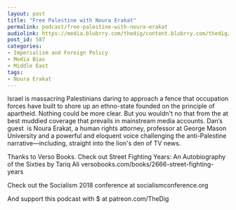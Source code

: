```yaml
---
layout: post
title: "Free Palestine with Noura Erakat"
permalink: podcast/free-palestine-with-noura-erakat
audiolink: https://media.blubrry.com/thedig/content.blubrry.com/thedig/The_Dig_-_EP_113_-_Erakat.mp3
post_id: 587
categories: 
- Imperialism and Foreign Policy
- Media Bias
- Middle East
tags: 
- Noura Erakat
---
```


Israel is massacring Palestinians daring to approach a fence that occupation forces have built to shore up an ethno-state founded on the principle of apartheid. Nothing could be more clear. But you wouldn't no that from the at best muddied coverage that prevails in mainstream media accounts. Dan’s guest  is Noura Erakat, a human rights attorney, professor at George Mason University and a powerful and eloquent voice challenging the anti-Palestine narrative—including, straight into the lion's den of TV news.

Thanks to Verso Books. Check out Street Fighting Years: An Autobiography of the Sixties by Tariq Ali versobooks.com/books/2666-street-fighting-years

Check out the Socialism 2018 conference at socialismconference.org

And support this podcast with $ at patreon.com/TheDig